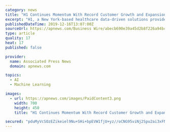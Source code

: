 ```yaml
---
category: news
title: "H1 Continues Momentum With Record Customer Growth and Expansion of Healthcare Machine Learning Analytics Platforms"
excerpt: "H1, a New York-based healthcare data-driven solutions provider, today announced continued momentum and record customer growth and expansion of its global healthcare analytics platforms. The company has grown to an impressive customer base with more than 35 pharma clients, with record revenue growth by 350% in the last year. “4 out of the top ..."
publishedDateTime: 2019-12-16T13:07:00Z
sourceUrl: https://apnews.com/Business Wire/abecb690e39a45d2b8f226a94bc5510a
type: article
quality: 17
heat: 17
published: false

provider:
  name: Associated Press News
  domain: apnews.com

topics:
  - AI
  - Machine Learning

images:
  - url: https://apnews.com/images/PaidContent3.png
    width: 700
    height: 450
    title: "H1 Continues Momentum With Record Customer Growth and Expansion of Healthcare Machine Learning Analytics Platforms"

secured: "pduMyVcSOzEZikeiel9Nu+SHi+bpEVW1fjU+yz//oCNG95viNj2Spu2ai3xFNAYTvB3ReI0Rtopu0kRtou/THMKhykwndxz+kQhvhQ4PvARz0mXDFzstyFg5rfwwRNQGIN7kcL2kwX5XJovMO7wET1GA/wgrbFIZjNzi/c5DArGPDC9klzeT2Z0JuUEXEPCFTVumBJGb9P/+xiCTcSBkcrARwczYVV2DOugQEk1wAfuzoQJPCaPEZKsjIpDaKsyHYg6DQCa0zNt36T9r32dW8A==;1SOqDeMndZIhfwVj58V6GQ=="
---
```


